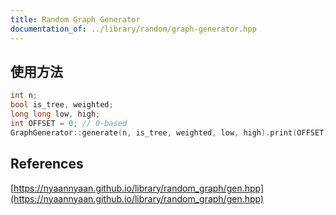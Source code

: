 ```yaml
---
title: Random Graph Generator
documentation_of: ../library/random/graph-generator.hpp
---
```


## 使用方法
```cpp
int n;
bool is_tree, weighted;
long long low, high;
int OFFSET = 0; // 0-based
GraphGenerator::generate(n, is_tree, weighted, low, high).print(OFFSET);
```

## References
[https://nyaannyaan.github.io/library/random_graph/gen.hpp](https://nyaannyaan.github.io/library/random_graph/gen.hpp)
